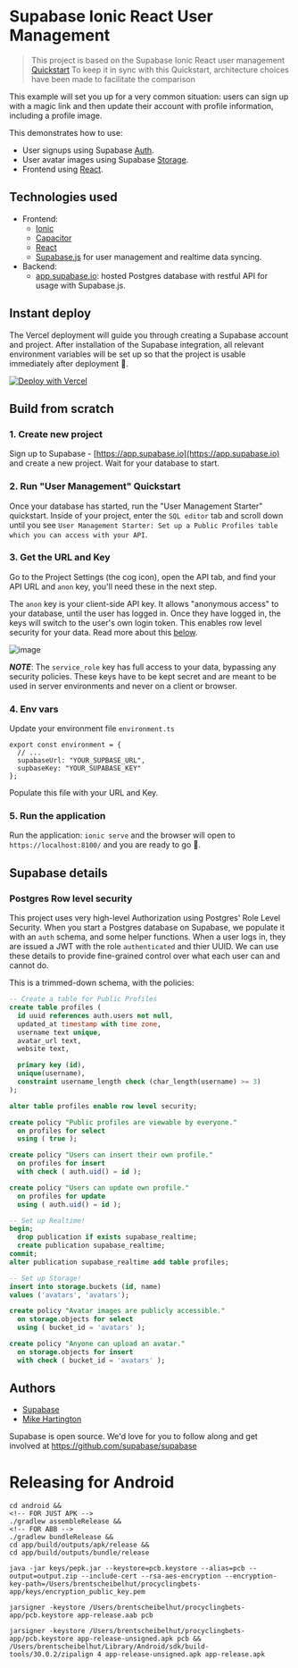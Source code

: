 # Supabase Ionic React User Management

> This project is based on the Supabase Ionic React user management [Quickstart](https://supabase.io/docs/guides/with-ionic-react)
> To keep it in sync with this Quickstart, architecture choices have been made to facilitate the comparison

This example will set you up for a very common situation: users can sign up with a magic link and then update their account with profile information, including a profile image.

This demonstrates how to use:

- User signups using Supabase [Auth](https://supabase.io/auth).
- User avatar images using Supabase [Storage](https://supabase.io/storage).
- Frontend using [React](http://reactjs.org).

## Technologies used

- Frontend:
  - [Ionic](https://ionicframework.com)
  - [Capacitor](https://capacitorjs.com)
  - [React](https://reactjs.org)
  - [Supabase.js](https://supabase.io/docs/library/getting-started) for user management and realtime data syncing.
- Backend:
  - [app.supabase.io](https://app.supabase.io/): hosted Postgres database with restful API for usage with Supabase.js.

## Instant deploy

The Vercel deployment will guide you through creating a Supabase account and project. After installation of the Supabase integration, all relevant environment variables will be set up so that the project is usable immediately after deployment 🚀.

[![Deploy with Vercel](https://vercel.com/button)](https://vercel.com/new/clone?project-name=supabase-ionic-react&repo-name=supabase-ionic-react&envDescription=Find%20the%20Supabase%20URL%20and%20key%20in%20the%20your%20auto-generated%20docs%20at%20app.supabase.io&repository-url=https%3A%2F%2Fgithub.com%2Fmhartington%2Fsupabase-ionic-react%2Ftree%2Fmain&env=REACT_APP_SUPABASE_URL%2CREACT_APP_SUPABASE_KEY)

## Build from scratch

### 1. Create new project

Sign up to Supabase - [https://app.supabase.io](https://app.supabase.io) and create a new project. Wait for your database to start.

### 2. Run "User Management" Quickstart

Once your database has started, run the "User Management Starter" quickstart. Inside of your project, enter the `SQL editor` tab and scroll down until you see `User Management Starter: Set up a Public Profiles table which you can access with your API`.

### 3. Get the URL and Key

Go to the Project Settings (the cog icon), open the API tab, and find your API URL and `anon` key, you'll need these in the next step.

The `anon` key is your client-side API key. It allows "anonymous access" to your database, until the user has logged in. Once they have logged in, the keys will switch to the user's own login token. This enables row level security for your data. Read more about this [below](#postgres-row-level-security).

![image](https://user-images.githubusercontent.com/10214025/88916245-528c2680-d298-11ea-8a71-708f93e1ce4f.png)

**_NOTE_**: The `service_role` key has full access to your data, bypassing any security policies. These keys have to be kept secret and are meant to be used in server environments and never on a client or browser.

### 4. Env vars

Update your environment file `environment.ts`

```
export const environment = {
  // ...
  supabaseUrl: "YOUR_SUPBASE_URL",
  supbaseKey: "YOUR_SUPABASE_KEY"
};
```

Populate this file with your URL and Key.

### 5. Run the application

Run the application: `ionic serve` and the browser will open to `https://localhost:8100/` and you are ready to go 🚀.

## Supabase details

### Postgres Row level security

This project uses very high-level Authorization using Postgres' Role Level Security.
When you start a Postgres database on Supabase, we populate it with an `auth` schema, and some helper functions.
When a user logs in, they are issued a JWT with the role `authenticated` and thier UUID.
We can use these details to provide fine-grained control over what each user can and cannot do.

This is a trimmed-down schema, with the policies:

```sql
-- Create a table for Public Profiles
create table profiles (
  id uuid references auth.users not null,
  updated_at timestamp with time zone,
  username text unique,
  avatar_url text,
  website text,

  primary key (id),
  unique(username),
  constraint username_length check (char_length(username) >= 3)
);

alter table profiles enable row level security;

create policy "Public profiles are viewable by everyone."
  on profiles for select
  using ( true );

create policy "Users can insert their own profile."
  on profiles for insert
  with check ( auth.uid() = id );

create policy "Users can update own profile."
  on profiles for update
  using ( auth.uid() = id );

-- Set up Realtime!
begin;
  drop publication if exists supabase_realtime;
  create publication supabase_realtime;
commit;
alter publication supabase_realtime add table profiles;

-- Set up Storage!
insert into storage.buckets (id, name)
values ('avatars', 'avatars');

create policy "Avatar images are publicly accessible."
  on storage.objects for select
  using ( bucket_id = 'avatars' );

create policy "Anyone can upload an avatar."
  on storage.objects for insert
  with check ( bucket_id = 'avatars' );
```

## Authors

- [Supabase](https://supabase.io)
- [Mike Hartington](https://github.com/mhartington)

Supabase is open source. We'd love for you to follow along and get involved at https://github.com/supabase/supabase

# Releasing for Android

```
cd android &&
<!-- FOR JUST APK -->
./gradlew assembleRelease &&
<!-- FOR ABB -->
./gradlew bundleRelease &&
cd app/build/outputs/apk/release &&
cd app/build/outputs/bundle/release

java -jar keys/pepk.jar --keystore=pcb.keystore --alias=pcb --output=output.zip --include-cert --rsa-aes-encryption --encryption-key-path=/Users/brentscheibelhut/procyclingbets-app/keys/encryption_public_key.pem

jarsigner -keystore /Users/brentscheibelhut/procyclingbets-app/pcb.keystore app-release.aab pcb

jarsigner -keystore /Users/brentscheibelhut/procyclingbets-app/pcb.keystore app-release-unsigned.apk pcb &&
/Users/brentscheibelhut/Library/Android/sdk/build-tools/30.0.2/zipalign 4 app-release-unsigned.apk app-release.apk
```
